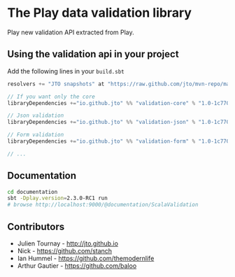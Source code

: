 # The Play data validation library

Play new validation API extracted from Play.

## Using the validation api in your project

Add the following lines in your `build.sbt`

```scala
resolvers += "JTO snapshots" at "https://raw.github.com/jto/mvn-repo/master/snapshots"

// If you want only the core
libraryDependencies +="io.github.jto" %% "validation-core" % "1.0-1c770f4"

// Json validation
libraryDependencies +="io.github.jto" %% "validation-json" % "1.0-1c770f4"

// Form validation
libraryDependencies +="io.github.jto" %% "validation-form" % "1.0-1c770f4"

// ...
```

## Documentation

```bash
cd documentation
sbt -Dplay.version=2.3.0-RC1 run
# browse http://localhost:9000/@documentation/ScalaValidation
```

## Contributors

- Julien Tournay - http://jto.github.io
- Nick - https://github.com/stanch
- Ian Hummel - https://github.com/themodernlife
- Arthur Gautier - https://github.com/baloo
